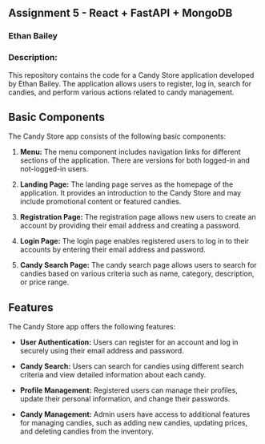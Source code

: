 ## Assignment 5 - React + FastAPI + MongoDB
### Ethan Bailey
### Description:

This repository contains the code for a Candy Store application developed by Ethan Bailey. The application allows users to register, log in, search for candies, and perform various actions related to candy management.

## Basic Components

The Candy Store app consists of the following basic components:

1. **Menu:** The menu component includes navigation links for different sections of the application. There are versions for both logged-in and not-logged-in users.

2. **Landing Page:** The landing page serves as the homepage of the application. It provides an introduction to the Candy Store and may include promotional content or featured candies.

3. **Registration Page:** The registration page allows new users to create an account by providing their email address and creating a password.

4. **Login Page:** The login page enables registered users to log in to their accounts by entering their email address and password.

5. **Candy Search Page:** The candy search page allows users to search for candies based on various criteria such as name, category, description, or price range.

## Features

The Candy Store app offers the following features:

- **User Authentication:** Users can register for an account and log in securely using their email address and password.

- **Candy Search:** Users can search for candies using different search criteria and view detailed information about each candy.

- **Profile Management:** Registered users can manage their profiles, update their personal information, and change their passwords.

- **Candy Management:** Admin users have access to additional features for managing candies, such as adding new candies, updating prices, and deleting candies from the inventory.

